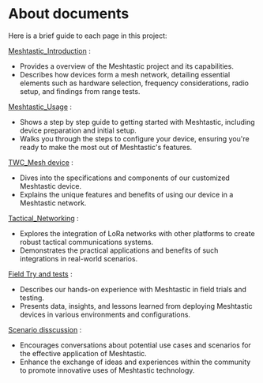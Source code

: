 # About documents

Here is a brief guide to each page in this project:  

[Meshtastic_Introduction](https://github.com/IISNRL/TWC_Mesh/blob/main/documents/Meshtastic_Introduction.md)  :  
* Provides a overview of the Meshtastic project and its capabilities.
* Describes how devices form a mesh network, detailing essential elements such as hardware selection, frequency considerations, radio setup, and findings from range tests.  

[Meshtastic_Usage](https://github.com/IISNRL/TWC_Mesh/blob/main/documents/Meshtastic_Usage.md) :  
* Shows a step by step guide to getting started with Meshtastic, including device preparation and initial setup.  
* Walks you through the steps to configure your device, ensuring you're ready to make the most out of Meshtastic's features.  

[TWC_Mesh device]() :  
* Dives into the specifications and components of our customized Meshtastic device.  
* Explains the unique features and benefits of using our device in a Meshtastic network.      

[Tactical_Networking](https://github.com/IISNRL/TWC_Mesh/blob/main/documents/Tactical_Networking.md) :    
* Explores the integration of LoRa networks with other platforms to create robust tactical communications systems.  
* Demonstrates the practical applications and benefits of such integrations in real-world scenarios.  

[Field Try and tests]() :   
* Describes our hands-on experience with Meshtastic in field trials and testing.
* Presents data, insights, and lessons learned from deploying Meshtastic devices in various environments and configurations.

[Scenario disscussion]() :  
* Encourages conversations about potential use cases and scenarios for the effective application of Meshtastic.
* Enhance the exchange of ideas and experiences within the community to promote innovative uses of Meshtastic technology.
